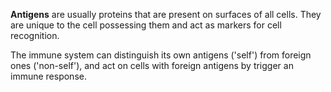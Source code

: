 **Antigens** are usually proteins that are present on surfaces of all cells. They are unique to the cell possessing them and act as markers for cell recognition.

The immune system can distinguish its own antigens ('self') from foreign ones ('non-self'), and act on cells with foreign antigens by trigger an immune response.
